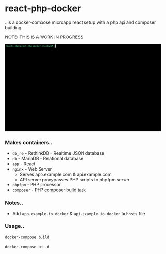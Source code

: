 # react-php-docker

..is a docker-compose microapp react setup with a php api and composer building

NOTE: THIS IS A WORK IN PROGRESS

![gif of building](https://github.com/niallone/react-php-docker/blob/master/doc/build.gif)

### Makes containers..

- `db_re` - RethinkDB - Realtime JSON database
- `db` - MariaDB - Relational database
- `app` - React
- `nginx` - Web Server 
    - Serves app.example.com & api.example.com
    - API server proxypasses PHP scripts to phpfpm server
- `phpfpm` - PHP processor
- `composer` - PHP composer build task

### Notes..

- Add `app.example.io.docker` & `api.example.io.docker` to `hosts` file

### Usage..

`docker-compose build`

`docker-compose up -d`

